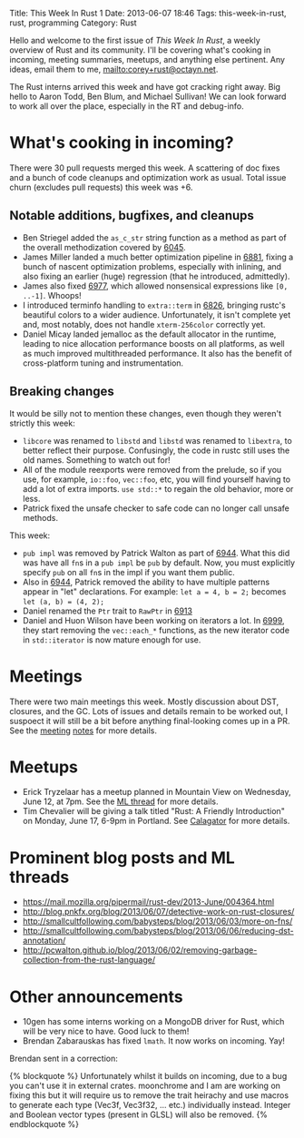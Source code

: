 Title: This Week In Rust 1
Date: 2013-06-07 18:46
Tags: this-week-in-rust, rust, programming
Category: Rust

Hello and welcome to the first issue of *This Week In Rust*, a weekly overview
of Rust and its community. I'll be covering what's cooking in incoming,
meeting summaries, meetups, and anything else pertinent. Any ideas, email them
to me, <mailto:corey+rust@octayn.net>.

The Rust interns arrived this week and have got cracking right away. Big hello
to Aaron Todd, Ben Blum, and Michael Sullivan! We can look forward to work all
over the place, especially in the RT and debug-info.

<!-- more -->

# What's cooking in incoming?

There were 30 pull requests merged this week. A scattering of doc fixes and a
bunch of code cleanups and optimization work as usual. Total issue churn
(excludes pull requests) this week was +6.

## Notable additions, bugfixes, and cleanups

- Ben Striegel added the `as_c_str` string function as a method as part of the
  overall methodization covered by [6045][is6045].
- James Miller landed a much better optimization pipeline in [6881][is6881],
  fixing a bunch of nascent optimization problems, especially with inlining,
  and also fixing an earlier (huge) regression (that he introduced,
  admittedly).
- James also fixed [6977][is6977], which allowed nonsensical expressions like `[0,
  ..-1]`. Whoops!
- I introduced terminfo handling to `extra::term` in [6826][is6826], bringing
  rustc's beautiful colors to a wider audience.  Unfortunately, it isn't
  complete yet and, most notably, does not handle `xterm-256color` correctly
  yet.
- Daniel Micay landed jemalloc as the default allocator in the runtime,
  leading to nice allocation performance boosts on all platforms, as well as
  much improved multithreaded performance. It also has the benefit of
  cross-platform tuning and instrumentation.

## Breaking changes

It would be silly not to mention these changes, even though they weren't
strictly this week:

- `libcore` was renamed to `libstd` and `libstd` was renamed to `libextra`, to
  better reflect their purpose. Confusingly, the code in rustc still uses the
  old names. Something to watch out for!
- All of the module reexports were removed from the prelude, so if you use,
  for example, `io::foo`, `vec::foo`, etc, you will find yourself having to
  add a lot of extra imports. `use std::*` to regain the old behavior,
  more or less.
- Patrick fixed the unsafe checker to safe code can no longer call unsafe
  methods.

This week:

- `pub impl` was removed by Patrick Walton as part of [6944][is6944]. What
  this did was have all `fn`s in a `pub impl` be `pub` by default. Now, you
  must explicitly specify `pub` on all `fn`s in the impl if you want them
  public.
- Also in [6944][is6944], Patrick removed the ability to have multiple
  patterns appear in "let" declarations. For example: `let a = 4, b = 2;`
  becomes `let (a, b) = (4, 2);`
- Daniel renamed the `Ptr` trait to `RawPtr` in [6913][is6913]
- Daniel and Huon Wilson have been working on iterators a lot. In
  [6999][is6999], they start removing the `vec::each_*` functions, as the new
  iterator code in `std::iterator` is now mature enough for use.

# Meetings

There were two main meetings this week. Mostly discussion about DST, closures,
and the GC. Lots of issues and details remain to be worked out, I suspoect it
will still be a bit before anything final-looking comes up in a PR. See the
[meeting][mtg1] [notes][mtg2] for more details.

# Meetups

- Erick Tryzelaar has a meetup planned in Mountain View on Wednesday, June 12,
  at 7pm. See the [ML thread][sanfran] for more details.
- Tim Chevalier will be giving a talk titled "Rust: A Friendly Introduction"
  on Monday, June 17, 6-9pm in Portland. See [Calagator][rafi] for more details.

# Prominent blog posts and ML threads

- <https://mail.mozilla.org/pipermail/rust-dev/2013-June/004364.html>
- <http://blog.pnkfx.org/blog/2013/06/07/detective-work-on-rust-closures/>
- <http://smallcultfollowing.com/babysteps/blog/2013/06/03/more-on-fns/>
- <http://smallcultfollowing.com/babysteps/blog/2013/06/06/reducing-dst-annotation/>
- <http://pcwalton.github.io/blog/2013/06/02/removing-garbage-collection-from-the-rust-language/>

# Other announcements

- 10gen has some interns working on a MongoDB driver for Rust, which will be
  very nice to have. Good luck to them!
- Brendan Zabarauskas has fixed `lmath`. It now works on incoming. Yay!

Brendan sent in a correction:

{% blockquote %}
Unfortunately whilst it builds on incoming, due to a bug you can't use it in
external crates. moonchrome and I am are working on fixing this but it will
require us to remove the trait heirachy and use macros to generate each type
(Vec3f, Vec3f32, ... etc.) individually instead. Integer and Boolean vector
types (present in GLSL) will also be removed.
{% endblockquote %}

[is6045]: https://github.com/mozilla/rust/issues/6045
[is6881]: https://github.com/mozilla/rust/pull/6881
[is6977]: https://github.com/mozilla/rust/issues/6977
[is6826]: https://github.com/mozilla/rust/pull/6826
[is6944]: https://github.com/mozilla/rust/pull/6944
[is6913]: https://github.com/mozilla/rust/pull/6913
[mtg1]: https://github.com/mozilla/rust/wiki/Meeting-weekly-2013-06-04
[mtg2]: https://github.com/mozilla/rust/wiki/Meeting-2013-06-07
[rafi]: http://calagator.org/events/1250464376
[sanfran]: https://mail.mozilla.org/pipermail/rust-dev/2013-June/004356.html
[is6999]: https://github.com/mozilla/rust/pull/6999
